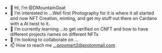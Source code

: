 - 👋 Hi, I’m @DMountainGoat
- 👀 I’m interested in ...Well first Photography for it is where it all started and now NFT Creation, minting, and get my stuff out there on Cardano with a AI twist to it.
- 🌱 I’m currently learning ...to get verified on CNFT and how to have different projects names on different NFTs
- 💞️ I’m looking to collaborate on ...
- 📫 How to reach me ...provmart2@protonmail.com

<!---
DMountainGoat/DMountainGoat is a ✨ special ✨ repository because its `README.md` (this file) appears on your GitHub profile.
You can click the Preview link to take a look at your changes.
--->

